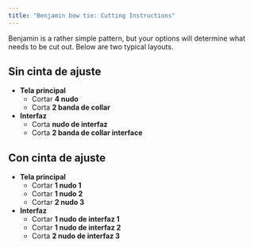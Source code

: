 ```yaml
---
title: "Benjamin bow tie: Cutting Instructions"
---
```


Benjamin is a rather simple pattern, but your options will determine what needs to be cut out. Below are two typical layouts.

## Sin cinta de ajuste

- **Tela principal**
  - Cortar **4 nudo**
  - Corta **2 banda de collar**
- **Interfaz**
  - Corta **nudo de interfaz**
  - Corta **2 banda de collar interface**

## Con cinta de ajuste

- **Tela principal**
  - Cortar **1 nudo 1**
  - Cortar **1 nudo 2**
  - Cortar **2 nudo 3**
- **Interfaz**
  - Cortar **1 nudo de interfaz 1**
  - Cortar **1 nudo de interfaz 2**
  - Corta **2 nudo de interfaz 3**
